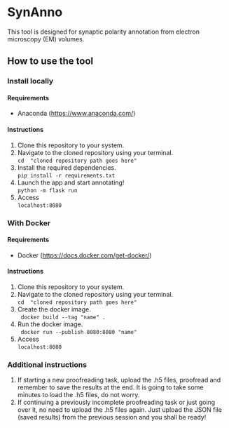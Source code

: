 # SynAnno

This tool is designed for synaptic polarity annotation from electron microscopy (EM) volumes.

## How to use the tool
### Install locally
#### Requirements
- Anaconda (https://www.anaconda.com/)

#### Instructions
1. Clone this repository to your system.</li>
2. Navigate to the cloned repository using your terminal. </br>
``` cd  "cloned repository path goes here" ```
3. Install the required dependencies. </br>
```pip install -r requirements.txt```
4. Launch the app and start annotating!</br>
```python -m flask run``` 
5. Access </br>
```localhost:8080``` 

### With Docker
#### Requirements
- Docker (https://docs.docker.com/get-docker/)
#### Instructions 
1. Clone this repository to your system.</li>
2. Navigate to the cloned repository using your terminal. </br>
``` cd  "cloned repository path goes here" ```
3. Create the docker image. </br>
``` docker build --tag "name" .```
4. Run the docker image. </br>
``` docker run --publish 8080:8080 "name"```
5. Access </br>
```localhost:8080```

### Additional instructions
1. If starting a new proofreading task, upload the .h5 files, proofread and remember to save the results at the end. It is going to take some minutes to load the .h5 files, do not worry. 
2. If continuing a previously incomplete proofreading task or just going over it, no need to upload the .h5 files again. Just upload the JSON file (saved results) from the previous session and you shall be ready!
